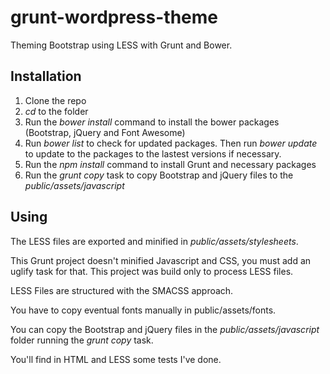 # grunt-wordpress-theme
Theming Bootstrap using LESS with Grunt and Bower.

## Installation

1. Clone the repo
2. <i>cd</i> to the folder
3. Run the <i>bower install</i> command to install the bower packages (Bootstrap, jQuery and Font Awesome)
4. Run <i>bower list</i> to check for updated packages. Then run <i>bower update</i> to update to the packages to the lastest versions if necessary.
5. Run the <i>npm install</i> command to install Grunt and necessary packages
6. Run the <i>grunt copy</i> task to copy Bootstrap and jQuery files to the <i>public/assets/javascript</i>

## Using

The LESS files are exported and minified in <i>public/assets/stylesheets</i>.

This Grunt project doesn't minified Javascript and CSS, you must add an uglify task for that. This project was build only to process LESS files.

LESS Files are structured with the SMACSS approach.

You have to copy eventual fonts manually in public/assets/fonts.

You can copy the Bootstrap and jQuery files in the <i>public/assets/javascript</i> folder running the <i>grunt copy</i> task.

You'll find in HTML and LESS some tests I've done.